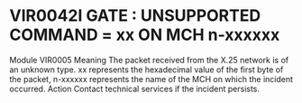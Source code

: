 # VIR0042I GATE : UNSUPPORTED COMMAND = xx ON MCH n-xxxxxx
Module
    	VIR0005
Meaning
    The packet received from the X.25 network is of an unknown type. xx represents the hexadecimal value of the first byte of the packet, n-xxxxxx represents the name of the MCH on which the incident occurred.
Action
    Contact technical services if the incident persists.
